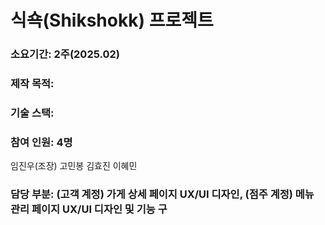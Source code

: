 # 식쇽(Shikshokk) 프로젝트
### 소요기간: 2주(2025.02)
### 제작 목적: 
### 기술 스택: 
### 참여 인원: 4명
임진우(조장)
고민봉
김효진
이혜민
### 담당 부분: (고객 계정) 가게 상세 페이지 UX/UI 디자인, (점주 계정) 메뉴 관리 페이지 UX/UI 디자인 및 기능 구

